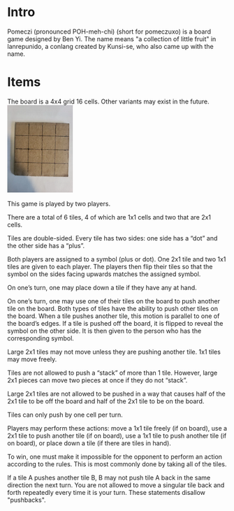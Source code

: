 # Intro
Pomeczi (pronounced POH-meh-chi) (short for pomeczuxo) is a board game designed by Ben Yi. The name means "a collection of little fruit" in lanrepunido, a conlang created by Kunsi-se, who also came up with the name. 

# Items
The board is a 4x4 grid 16 cells. Other variants may exist in the future.
<img src="/board.webp" alt="board" height="200">

This game is played by two players.

There are a total of 6 tiles, 4 of which are 1x1 cells and two that are 2x1 cells.

Tiles are double-sided. Every tile has two sides: one side has a “dot” and the other side has a “plus”.

Both players are assigned to a symbol (plus or dot). One 2x1 tile and two 1x1 tiles are given to each player. The players then flip their tiles so that the symbol on the sides facing upwards matches the assigned symbol.

On one’s turn, one may place down a tile if they have any at hand.

On one’s turn, one may use one of their tiles on the board to push another tile on the board. Both types of tiles have the ability to push other tiles on the board. When a tile pushes another tile, this motion is parallel to one of the board’s edges.
If a tile is pushed off the board, it is flipped to reveal the symbol on the other side. It is then given to the person who has the corresponding symbol.

Large 2x1 tiles may not move unless they are pushing another tile. 1x1 tiles may move freely.

Tiles are not allowed to push a “stack” of more than 1 tile. However, large 2x1 pieces can move two pieces at once if they do not “stack”.

Large 2x1 tiles are not allowed to be pushed in a way that causes half of the 2x1 tile to be off the board and half of the 2x1 tile to be on the board.

Tiles can only push by one cell per turn.

Players may perform these actions: move a 1x1 tile freely (if on board), use a 2x1 tile to push another tile (if on board), use a 1x1 tile to push another tile (if on board), or place down a tile (if there are tiles in hand).

To win, one must make it impossible for the opponent to perform an action according to the rules. This is most commonly done by taking all of the tiles.

If a tile A pushes another tile B, B may not push tile A back in the same direction the next turn. You are not allowed to move a singular tile back and forth repeatedly every time it is your turn. These statements disallow "pushbacks".
